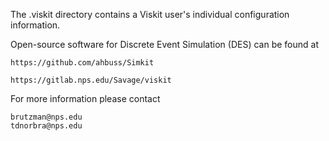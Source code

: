 The .viskit directory contains a Viskit user's individual configuration information.

Open-source software for Discrete Event Simulation (DES) can be found at

	https://github.com/ahbuss/Simkit

	https://gitlab.nps.edu/Savage/viskit

For more information please contact

	brutzman@nps.edu
	tdnorbra@nps.edu
